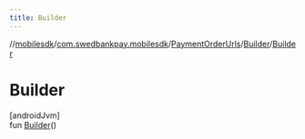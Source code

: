 ```yaml
---
title: Builder
---
```

//[mobilesdk](../../../../index.html)/[com.swedbankpay.mobilesdk](../../index.html)/[PaymentOrderUrls](../index.html)/[Builder](index.html)/[Builder](-builder.html)



# Builder



[androidJvm]\
fun [Builder](-builder.html)()




